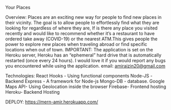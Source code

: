 Your Places

Overview:
Places are an exciting new way for people to find new places in their vicinity. The goal is to allow people to effortlessly find what they are looking for regardless of where they are, If is there any place you visited recently and would like to recommend whether it’s a restaurant to have ordered take away (COVID-19) or the nearest ATM.This gives people the power to explore new places when traveling abroad or find specific locations when out of town.
IMPORTANT: The application is set on the Heroku server, Heroku has an “ephemeral” hard drive that is automatically restarted (once every 24 hours). I would love it if you would report any bugs you encountered while using the application.
email: amiraizin20@gmail.com 

Technologies:
React Hooks - Using functional components
Node-JS -Backend
Express - A framework for Node-js
Mongo-DB - database.
Google Maps API- Using Geolocation inside the browser
Firebase- Frontend hosting
Heroku- Backend Hosting


DEPLOY:
https://mern-amir.herokuapp.com/
